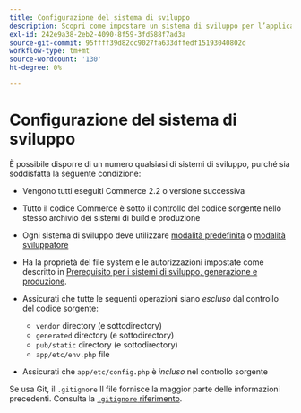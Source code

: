 ```yaml
---
title: Configurazione del sistema di sviluppo
description: Scopri come impostare un sistema di sviluppo per l’applicazione Commerce.
exl-id: 242e9a38-2eb2-4090-8f59-3fd588f7ad3a
source-git-commit: 95ffff39d82cc9027fa633dffedf15193040802d
workflow-type: tm+mt
source-wordcount: '130'
ht-degree: 0%

---
```


# Configurazione del sistema di sviluppo

È possibile disporre di un numero qualsiasi di sistemi di sviluppo, purché sia soddisfatta la seguente condizione:

- Vengono tutti eseguiti Commerce 2.2 o versione successiva
- Tutto il codice Commerce è sotto il controllo del codice sorgente nello stesso archivio dei sistemi di build e produzione
- Ogni sistema di sviluppo deve utilizzare [modalità predefinita](../bootstrap/application-modes.md#default-mode) o [modalità sviluppatore](../bootstrap/application-modes.md#developer-mode)
- Ha la proprietà del file system e le autorizzazioni impostate come descritto in [Prerequisito per i sistemi di sviluppo, generazione e produzione](../deployment/technical-details.md).
- Assicurati che tutte le seguenti operazioni siano _escluso_ dal controllo del codice sorgente:

   - `vendor` directory (e sottodirectory)
   - `generated` directory (e sottodirectory)
   - `pub/static` directory (e sottodirectory)
   - `app/etc/env.php` file

- Assicurati che `app/etc/config.php` è _incluso_ nel controllo sorgente

Se usa Git, il `.gitignore` Il file fornisce la maggior parte delle informazioni precedenti. Consulta la [`.gitignore` riferimento](../reference/config-reference-gitignore.md).
